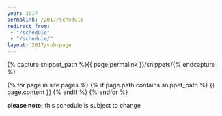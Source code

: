```yaml
---
year: 2017
permalink: /2017/schedule
redirect_from:
 - "/schedule"
 - "/schedule/"
layout: 2017/sub-page
---
```

{% capture snippet_path %}{{ page.permalink }}/snippets/{% endcapture %}
<section id="schedule" class="main-content text-center">
	<div class="container">

{% for page in site.pages %}
{% if page.path contains snippet_path %}
{{ page.content }}
{% endif %}
{% endfor %}
	</div>
  <div> <b>please note:</b> this schedule is subject to change </div>
</section>
